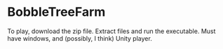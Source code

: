 # BobbleTreeFarm
To play, download the zip file. Extract files and run the executable. 
Must have windows, and (possibly, I think) Unity player.
